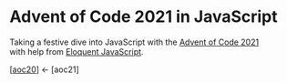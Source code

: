 # Advent of Code 2021 in JavaScript

Taking a festive dive into JavaScript with the [Advent of Code 2021](https://adventofcode.com/2021)  
with help from [Eloquent JavaScript](https://eloquentjavascript.net/).


[[aoc20](https://github.com/codybartfast/aoc20)] <- [aoc21]
